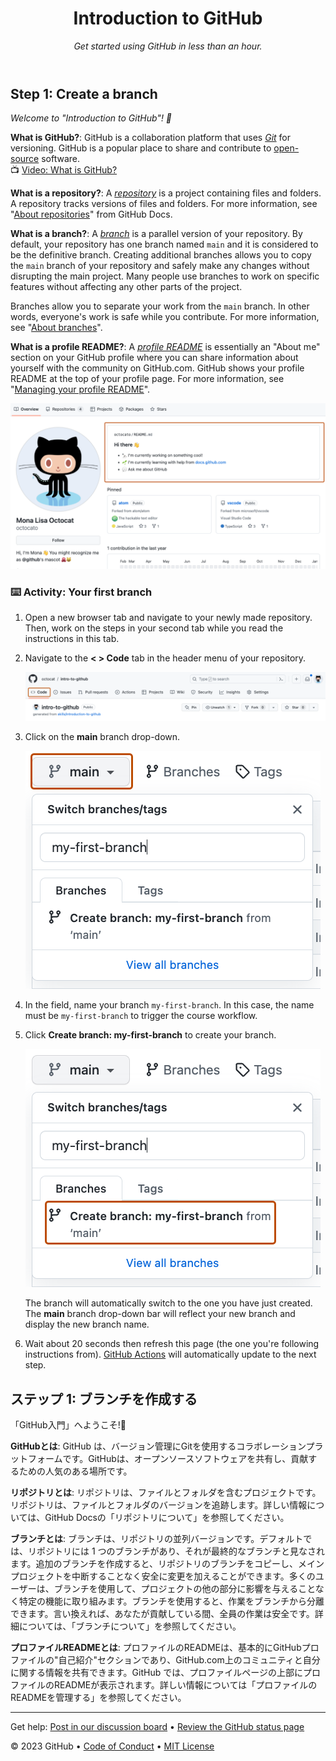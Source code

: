 <header>

<!--
  <<< Author notes: Course header >>>
  Include a 1280×640 image, course title in sentence case, and a concise description in emphasis.
  In your repository settings: enable template repository, add your 1280×640 social image, auto delete head branches.
  Add your open source license, GitHub uses MIT license.
-->

# Introduction to GitHub

_Get started using GitHub in less than an hour._

</header>

<!--
  <<< Author notes: Step 1 >>>
  Choose 3-5 steps for your course.
  The first step is always the hardest, so pick something easy!
  Link to docs.github.com for further explanations.
  Encourage users to open new tabs for steps!
-->

## Step 1: Create a branch

_Welcome to "Introduction to GitHub"! :wave:_

**What is GitHub?**: GitHub is a collaboration platform that uses _[Git](https://docs.github.com/get-started/quickstart/github-glossary#git)_ for versioning. GitHub is a popular place to share and contribute to [open-source](https://docs.github.com/get-started/quickstart/github-glossary#open-source) software.
<br>:tv: [Video: What is GitHub?](https://www.youtube.com/watch?v=pBy1zgt0XPc)

**What is a repository?**: A _[repository](https://docs.github.com/get-started/quickstart/github-glossary#repository)_ is a project containing files and folders. A repository tracks versions of files and folders. For more information, see "[About repositories](https://docs.github.com/en/repositories/creating-and-managing-repositories/about-repositories)" from GitHub Docs.

**What is a branch?**: A _[branch](https://docs.github.com/en/get-started/quickstart/github-glossary#branch)_ is a parallel version of your repository. By default, your repository has one branch named `main` and it is considered to be the definitive branch. Creating additional branches allows you to copy the `main` branch of your repository and safely make any changes without disrupting the main project. Many people use branches to work on specific features without affecting any other parts of the project.

Branches allow you to separate your work from the `main` branch. In other words, everyone's work is safe while you contribute. For more information, see "[About branches](https://docs.github.com/en/pull-requests/collaborating-with-pull-requests/proposing-changes-to-your-work-with-pull-requests/about-branches)".

**What is a profile README?**: A _[profile README](https://docs.github.com/account-and-profile/setting-up-and-managing-your-github-profile/customizing-your-profile/managing-your-profile-readme)_ is essentially an "About me" section on your GitHub profile where you can share information about yourself with the community on GitHub.com. GitHub shows your profile README at the top of your profile page. For more information, see "[Managing your profile README](https://docs.github.com/en/account-and-profile/setting-up-and-managing-your-github-profile/customizing-your-profile/managing-your-profile-readme)".

![profile-readme-example](/images/profile-readme-example.png)

### :keyboard: Activity: Your first branch

1. Open a new browser tab and navigate to your newly made repository. Then, work on the steps in your second tab while you read the instructions in this tab.
2. Navigate to the **< > Code** tab in the header menu of your repository.

   ![code-tab](/images/code-tab.png)

3. Click on the **main** branch drop-down.

   ![main-branch-dropdown](/images/main-branch-dropdown.png)

4. In the field, name your branch `my-first-branch`. In this case, the name must be `my-first-branch` to trigger the course workflow.
5. Click **Create branch: my-first-branch** to create your branch.

   ![create-branch-button](/images/create-branch-button.png)

   The branch will automatically switch to the one you have just created.
   The **main** branch drop-down bar will reflect your new branch and display the new branch name.

6. Wait about 20 seconds then refresh this page (the one you're following instructions from). [GitHub Actions](https://docs.github.com/en/actions) will automatically update to the next step.

## ステップ 1: ブランチを作成する
「GitHub入門」へようこそ!👋

**GitHubとは**: GitHub は、バージョン管理にGitを使用するコラボレーションプラットフォームです。GitHubは、オープンソースソフトウェアを共有し、貢献するための人気のある場所です。

**リポジトリとは**: リポジトリは、ファイルとフォルダを含むプロジェクトです。リポジトリは、ファイルとフォルダのバージョンを追跡します。詳しい情報については、GitHub Docsの「リポジトリについて」を参照してください。

**ブランチとは**: ブランチは、リポジトリの並列バージョンです。デフォルトでは、リポジトリには 1 つのブランチがあり、それが最終的なブランチと見なされます。追加のブランチを作成すると、リポジトリのブランチをコピーし、メインプロジェクトを中断することなく安全に変更を加えることができます。多くのユーザーは、ブランチを使用して、プロジェクトの他の部分に影響を与えることなく特定の機能に取り組みます。ブランチを使用すると、作業をブランチから分離できます。言い換えれば、あなたが貢献している間、全員の作業は安全です。詳細については、「ブランチについて」を参照してください。

**プロファイルREADMEとは**: プロファイルのREADMEは、基本的にGitHubプロファイルの"自己紹介"セクションであり、GitHub.com上のコミュニティと自分に関する情報を共有できます。GitHub では、プロファイルページの上部にプロファイルのREADMEが表示されます。詳しい情報については「プロファイルのREADMEを管理する」を参照してください。

<footer>

<!--
  <<< Author notes: Footer >>>
  Add a link to get support, GitHub status page, code of conduct, license link.
-->

---

Get help: [Post in our discussion board](https://github.com/orgs/community/discussions/categories/github-education) &bull; [Review the GitHub status page](https://www.githubstatus.com/)

&copy; 2023 GitHub &bull; [Code of Conduct](https://www.contributor-covenant.org/version/2/1/code_of_conduct/code_of_conduct.md) &bull; [MIT License](https://gh.io/mit)

</footer>

